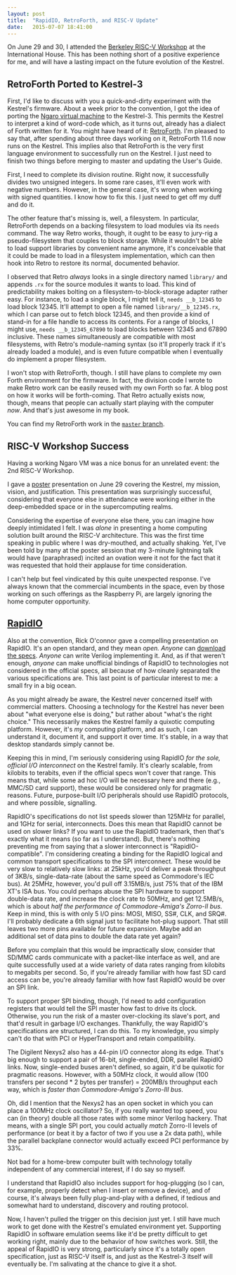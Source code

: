 ```yaml
---
layout: post
title:  "RapidIO, RetroForth, and RISC-V Update"
date:   2015-07-07 18:41:00
---
```


On June 29 and 30, I attended the [Berkeley RISC-V Workshop](http://riscv.org/workshop-jun2015.html) at the International House.
This has been nothing short of a positive experience for me,
and will have a lasting impact on the future evolution of the Kestrel.

## RetroForth Ported to Kestrel-3

First, I'd like to discuss with you a quick-and-dirty experiment with the Kestrel's firmware.
About a week prior to the convention, I got the idea of porting the [Ngaro virtual machine](http://retroforth.org/docs/The_Ngaro_Virtual_Machine.html) to the Kestrel-3.
This permits the Kestrel to interpret a kind of word-code which, as it turns out, already has a dialect of Forth written for it.
You might have heard of it: [RetroForth](http://retroforth.org).
I'm pleased to say that, after spending about three days working on it, RetroForth 11.6 now runs on the Kestrel.
This implies also that RetroForth is the very first language environment to successfully run on the Kestrel.
I just need to finish two things before merging to master and updating the User's Guide.

First, I need to complete its division routine.
Right now, it successfully divides two unsigned integers.
In some rare cases, it'll even work with negative numbers.
However, in the general case, it's wrong when working with signed quantities.
I know how to fix this.
I just need to get off my duff and do it.

The other feature that's missing is, well, a filesystem.
In particular, RetroForth depends on a backing filesystem to load modules via its `needs` command.
The way Retro works, though, it ought to be easy to jury-rig a pseudo-filesystem that couples to block storage.
While it wouldn't be able to load support libraries by convenient name anymore,
it's conceivable that it could be made to load in a filesystem implementation,
which can then hook into Retro to restore its normal, documented behavior.

I observed that Retro _always_ looks in a single directory named `library/` and appends `.rx` for the source modules it wants to load.
This kind of predictability makes bolting on a filesystem-to-block-storage adapter rather easy.
For instance, to load a single block, I might tell it, `needs __b_12345` to load block 12345.
It'll attempt to open a file named `library/__b_12345.rx`, which I can parse out to fetch block 12345, and
then provide a kind of stand-in for a file handle to access its contents.
For a range of blocks, I might use, `needs __b_12345_67890` to load blocks between 12345 and 67890 inclusive.
These names simultaneously are compatible with most filesystems,
with Retro's module-naming syntax (so it'll properly track if it's already loaded a module),
and is even future compatible when I eventually do implement a proper filesystem.

I won't stop with RetroForth, though.
I still have plans to complete my own Forth environment for the firmware.
In fact, the division code I wrote to make Retro work can be easily reused with my own Forth so far.
A blog post on how it works will be forth-coming.
That Retro actually exists now, though, means that people can actually start playing with the computer _now_.
And that's just awesome in my book.

You can find my RetroForth work in the [`master` branch](https://github.com/KestrelComputer/kestrel).

## RISC-V Workshop Success

Having a working Ngaro VM was a nice bonus for an unrelated event: the 2nd RISC-V Workshop.

I gave a [poster](http://kestrelcomputer.github.io/kestrel/images/poster-full.pdf) presentation on June 29 covering the Kestrel, my mission, vision, and justification.
This presentation was surprisingly successful, considering that
everyone else in attendance were working either in the deep-embedded space or in the supercomputing realms.

Considering the expertise of everyone else there, you can imagine how deeply intimidated I felt.
I was _alone_ in presenting a home computing solution built around the RISC-V architecture.
This was the first time speaking in public where I was dry-mouthed, and 
actually shaking.
Yet, I've been told by many at the poster session that my 3-minute lightning talk would have (paraphrased) incited an ovation
were it not for the fact that it was requested that hold their applause for time consideration.

I can't help but feel vindicated by this quite unexpected response.
I've always known that the commercial incumbents in the space, even by those working on such offerings as the Raspberry Pi,
are largely ignoring the home computer opportunity.

## [RapidIO](http://rapidio.org)

Also at the convention, Rick O'connor gave a compelling presentation on RapidIO.
It's an open standard, and they mean *open.*
*Anyone* can [download the specs](http://www.rapidio.org/wp-content/uploads/2014/10/RapidIO-3.1-Specification.pdf).  *Anyone* can write Verilog implementing it.
And, as if that weren't enough, *anyone* can make unofficial bindings of RapidIO to technologies not considered in the official specs,
all because of how cleanly separated the various specifications are.
This last point is of particular interest to me: a small fry in a big ocean.

As you might already be aware, the Kestrel never concerned itself with commercial matters.
Choosing a technology for the Kestrel has never been about "what everyone else is doing,"
but rather about "what's the right choice."
This necessarily makes the Kestrel family a quixotic computing platform.
However, it's _my_ computing platform, and as such, I can understand it, document it, and support it over time.
It's stable, in a way that desktop standards simply cannot be.

Keeping this in mind, I'm seriously considering using RapidIO _for the sole, official I/O interconnect_ on the Kestrel family.
It's clearly scalable, from kilobits to terabits, even if the official specs won't cover that range.
This means that, while some ad hoc I/O will be necessary here and there (e.g., MMC/SD card support),
these would be considered only for pragmatic reasons.
Future, purpose-built I/O peripherals should use RapidIO protocols, and where possible, signalling.

RapidIO's specifications do not list speeds slower than 125MHz for parallel, and 1GHz for serial, interconnects.
Does this mean that RapidIO cannot be used on slower links?
If you want to use the RapidIO trademark, then that's exactly what it means (so far as I understand).
But, there's nothing preventing me from saying that a slower interconnect is "RapidIO-compatible".
I'm considering creating a binding for the RapidIO logical and common transport specifications to the SPI interconnect.
These would be very slow to relatively slow links:
at 25kHz, you'd deliver a peak throughput of 3KB/s, single-data-rate (about the same speed as Commodore's IEC bus).
At 25MHz, however, you'd pull off 3.15MB/s, just 75% that of the IBM XT's ISA bus.
You could perhaps abuse the SPI hardware to support double-data rate, and increase the clock rate to 50MHz, and get 12.5MB/s,
which is about _half the performance of Commodore-Amiga's Zorro-II bus._
Keep in mind, this is with only 5 I/O pins: MOSI, MISO, SS#, CLK, and SRQ#.
I'll probably dedicate a 6th signal just to facilitate hot-plug support.
That still leaves two more pins available for future expansion.
Maybe add an additional set of data pins to double the data rate yet again?

Before you complain that this would be impractically slow,
consider that SD/MMC cards communicate with a packet-like interface as well,
and are quite successfully used at a wide variety of data rates ranging from
kilobits to megabits per second.
So, if you're already familiar with how fast SD card access can be, you're
already familiar with how fast RapidIO would be over an SPI link.

To support proper SPI binding, though,
I'd need to add configuration registers that would tell the SPI master how fast to drive its clock.
Otherwise, you run the risk of a master over-clocking its slave's port, and that'd result in garbage I/O exchanges.
Thankfully, the way RapidIO's specifications are structured, I can do this.
To my knowledge, you simply can't do that with PCI or HyperTransport and retain compatibility.

The Digilent Nexys2 also has a 44-pin I/O connector along its edge.
That's big enough to support a pair of 16-bit, single-ended, DDR, parallel RapidIO links.
Now, single-ended buses aren't defined, so again, it'd be quixotic for pragmatic reasons.
However, with a 50MHz clock, it would allow (100 transfers per second * 2 bytes per transfer) = 200MB/s throughput each way,
which is _faster than Commodore-Amiga's Zorro-III bus_.

Oh, did I mention that the Nexys2 has an open socket in which you can place a 100MHz clock oscillator?
So, if you really wanted top speed, you can (in theory) double all those rates with some minor Verilog hackery.
That means, with a single SPI port, you could actually _match_ Zorro-II levels of performance (or beat it by a factor of two if you use a 2x data path),
while the parallel backplane connector would actually exceed PCI performance by 33%.

Not bad for a home-brew computer built with technology totally independent of any commercial interest, if I do say so myself.

I understand that RapidIO also includes support for hog-plugging (so I can, for example, properly detect when I insert or remove a device),
and of course, it's always been fully plug-and-play with a defined, if tedious and somewhat hard to understand, discovery and routing protocol.

Now, I haven't pulled the trigger on this decision just yet.
I still have much work to get done with the Kestrel's emulated environment yet.
Supporting RapidIO in software emulation seems like it'd be pretty difficult to get working right,
mainly due to the behavior of how switches work.
Still, the appeal of RapidIO is very strong,
particularly since it's a totally open specification, just as RISC-V itself is, and just as the Kestrel-3 itself will eventually be.
I'm salivating at the chance to give it a shot.
